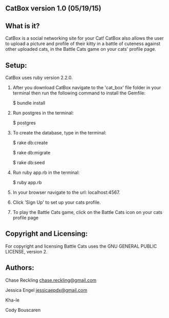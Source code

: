 CatBox version 1.0 (05/19/15)
-----------

What is it?
-----------

CatBox is a social networking site for your Cat! CatBox also allows the user to upload a picture and profile of their kitty in a battle of cuteness against other uploaded cats, in the Battle Cats game on your cats' profile page.

Setup:
------

CatBox uses ruby version 2.2.0.

1. After you download CatBox navigate to the 'cat_box' file folder in your terminal then run the following command to install the Gemfile:

   $ bundle install

2. Run postgres in the terminal:

   $ postgres

3. To create the database, type in the terminal:

   $ rake db:create 
   
   $ rake db:migrate
   
   $ rake db:seed

4. Run ruby app.rb in the terminal:

   $ ruby app.rb

5. In your browser navigate to the url: localhost:4567.

6. Click 'Sign Up' to set up your cats profile.

7. To play the Battle Cats game, click on the Battle Cats icon on your cats profile page

Copyright and Licensing:
------------------------

For copyright and licensing Battle Cats uses the GNU GENERAL PUBLIC LICENSE, version 2.

Authors:
-------

Chase Reckling chase.reckling@gmail.com

Jessica Engel jessicaepdx@gmail.com

Kha-le

Cody Bouscaren
